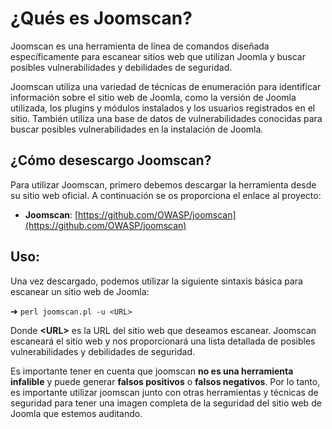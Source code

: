 <h1>¿Qués es Joomscan?</h1>

Joomscan es una herramienta de línea de comandos diseñada específicamente para escanear sitios web que utilizan Joomla y buscar posibles vulnerabilidades y debilidades de seguridad.

Joomscan utiliza una variedad de técnicas de enumeración para identificar información sobre el sitio web de Joomla, como la versión de Joomla utilizada, los plugins y módulos instalados y los usuarios registrados en el sitio. También utiliza una base de datos de vulnerabilidades conocidas para buscar posibles vulnerabilidades en la instalación de Joomla.

<h2>¿Cómo desescargo Joomscan?</h2>

Para utilizar Joomscan, primero debemos descargar la herramienta desde su sitio web oficial. A continuación se os proporciona el enlace al proyecto:

- **Joomscan**: [https://github.com/OWASP/joomscan](https://github.com/OWASP/joomscan)

<h2>Uso:</h2>

Una vez descargado, podemos utilizar la siguiente sintaxis básica para escanear un sitio web de Joomla:

➜ `perl joomscan.pl -u <URL>`

Donde **\<URL\>** es la URL del sitio web que deseamos escanear. Joomscan escaneará el sitio web y nos proporcionará una lista detallada de posibles vulnerabilidades y debilidades de seguridad.

Es importante tener en cuenta que joomscan **no es una herramienta infalible** y puede generar **falsos positivos** o **falsos negativos**. Por lo tanto, es importante utilizar joomscan junto con otras herramientas y técnicas de seguridad para tener una imagen completa de la seguridad del sitio web de Joomla que estemos auditando.
